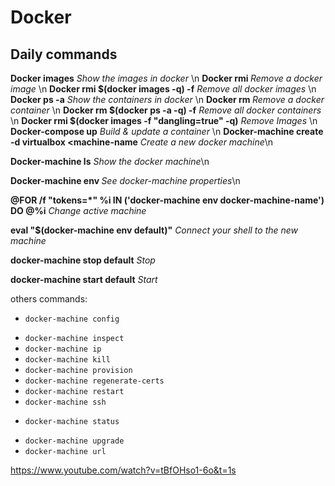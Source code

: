 # Docker


## Daily commands
**Docker images** *Show the images in docker* \n
**Docker rmi <imageID>** *Remove a docker image* \n
**Docker rmi $(docker images -q) -f** *Remove all docker images* \n
**Docker ps -a** *Show the containers in docker* \n
**Docker rm <containerID>** *Remove a docker container* \n
**Docker rm $(docker ps -a -q) -f** *Remove all docker containers* \n
**Docker rmi $(docker images -f "dangling=true" -q)** *Remove Images <none>* \n
**Docker-compose up** *Build & update a container* \n
**Docker-machine create -d virtualbox <machine-name** *Create a new docker machine*\n

**Docker-machine ls** *Show the docker machine*\n

**Docker-machine env <machine-name>** *See docker-machine properties*\n

**@FOR /f "tokens=*" %i IN ('docker-machine env docker-machine-name') DO @%i** *Change active machine*

**eval "$(docker-machine env default)"** *Connect your shell to the new machine*

**docker-machine stop default** *Stop*

**docker-machine start default** *Start*

others commands:
- `docker-machine config`
<!-- - `docker-machine env` -->
- `docker-machine inspect`
- `docker-machine ip`
- `docker-machine kill`
- `docker-machine provision`
- `docker-machine regenerate-certs`
- `docker-machine restart`
- `docker-machine ssh`
<!-- - `docker-machine start` -->
- `docker-machine status`
<!-- - `docker-machine stop` -->
- `docker-machine upgrade`
- `docker-machine url`

https://www.youtube.com/watch?v=tBfOHso1-6o&t=1s
